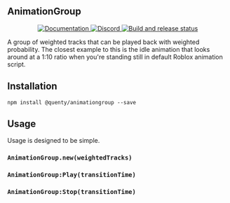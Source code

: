 ## AnimationGroup
<div align="center">
  <a href="http://quenty.github.io/api/">
    <img src="https://img.shields.io/badge/docs-website-green.svg" alt="Documentation" />
  </a>
  <a href="https://discord.gg/mhtGUS8">
    <img src="https://img.shields.io/badge/discord-nevermore-blue.svg" alt="Discord" />
  </a>
  <a href="https://github.com/Quenty/NevermoreEngine/actions">
    <img src="https://github.com/Quenty/NevermoreEngine/actions/workflows/build.yml/badge.svg" alt="Build and release status" />
  </a>
</div>

A group of weighted tracks that can be played back with weighted probability. The closest example to this is the idle animation that looks around at a 1:10 ratio when you're standing still in default Roblox animation script.

## Installation
```
npm install @quenty/animationgroup --save
```

## Usage
Usage is designed to be simple.

### `AnimationGroup.new(weightedTracks)`

### `AnimationGroup:Play(transitionTime)`

### `AnimationGroup:Stop(transitionTime)`

